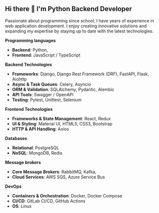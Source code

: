## Hi there 👋 I'm Python Backend Developer

Passionate about programming since school, I have years of experience in web application development. I enjoy creating innovative solutions and expanding my expertise by staying up to date with the latest technologies.

**Programming languages**
- **Backend**: Python,
- **Frontend**: JavaScript / TypeScript
  
**Backend Technologies**
- **Frameworks**: Django, Django Rest Framework (DRF), FastAPI, Flask, Aiohttp
- **Async & Task Queues**: Celery, Asyncio
- **ORM & Validation**: SQLAlchemy, Pydantic, Alembic
- **API Tools**: Swagger / OpenAPI
- **Testing**: Pytest, Unittest, Selenium

**Frontend Technologies**
- **Frameworks & State Management**: React, Redux
- **UI & Styling**: Material UI, HTML5, CSS3, Bootstrap
- **HTTP & API Handling**: Axios

**Databases**
- **Relational**: PostgreSQL
- **NoSQL**: MongoDB, Redis

**Message brokers**
- **Core Message Brokers**: RabbitMQ, Kafka,
- **Cloud Services**: AWS SQS, Azure Service Bus

**DevOps**
- **Containers & Orchestration**: Docker, Docker Compose
- **CI/CD**: GitLab CI/CD, GitHub Actions
- **OS**: Linux
